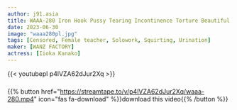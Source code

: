 ```yaml
---
author: j91.asia
title: WAAA-280 Iron Hook Pussy Tearing Incontinence Torture Beautiful Teacher Convulsions Ahegao Vaginal Orgasm
date: 2023-06-30
image: "waaa280pl.jpg"
tags: [Censored, Female teacher, Solowork, Squirting, Urination]
maker: [WANZ FACTORY]
actress: [Iioka Kanako]
---
```



{{< youtubepl p4lVZA62dJur2Xq >}}
###

{{% button href="https://streamtape.to/v/p4lVZA62dJur2Xq/waaa-280.mp4" icon="fas fa-download" %}}download this video{{% /button %}}

